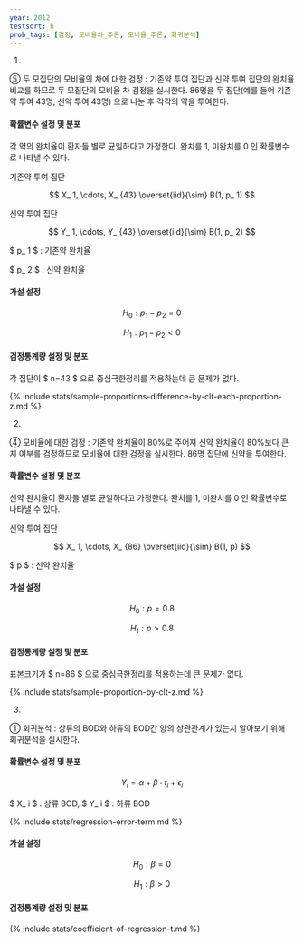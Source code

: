 ```yaml
---
year: 2012
testsort: h
prob_tags: [검정, 모비율차_추론, 모비율_추론, 회귀분석]
---
```

1)

<div>
⑤ 두 모집단의 모비율의 차에 대한 검정 : 기존약 투여 집단과 신약 투여 집단의 완치율 비교를 하므로 두 모집단의 모비율 차 검정을 실시한다.
86명을 두 집단(예를 들어 기존약 투여 43명, 신약 투여 43명) 으로 나눈 후 각각의 약을 투여한다.

#### 확률변수 설정 및 분포 ####

각 약의 완치율이 환자들 별로 균일하다고 가정한다. 완치를 1, 미완치를 0 인 확률변수로 나타낼 수 있다.

기존약 투여 집단

$$ X_ 1, \cdots, X_ {43} \overset{iid}{\sim} B(1, p_ 1) $$

신약 투여 집단

$$ Y_ 1, \cdots, Y_ {43} \overset{iid}{\sim} B(1, p_ 2) $$

$ p_ 1 $ : 기존약 완치율

$ p_ 2 $ : 신약 완치율

#### 가설 설정 ####

$$ H_ 0 : p_ 1 - p_ 2 = 0 $$

$$ H_ 1 : p_ 1 - p_ 2 < 0 $$

#### 검정통계량 설정 및 분포 ####

각 집단이 $ n=43 $ 으로 중심극한정리를 적용하는데 큰 문제가 없다.

{% include stats/sample-proportions-difference-by-clt-each-proportion-z.md %}

</div>

2)

<div>
④ 모비율에 대한 검정 : 기존약 완치율이 80%로 주어져 신약 완치율이 80%보다 큰지 여부를 검정하므로 모비율에 대한 검정을 실시한다.
86명 집단에 신약을 투여한다.

#### 확률변수 설정 및 분포 ####

신약 완치율이 환자들 별로 균일하다고 가정한다. 완치를 1, 미완치를 0 인 확률변수로 나타낼 수 있다.

신약 투여 집단

$$ X_ 1, \cdots, X_ {86} \overset{iid}{\sim} B(1, p) $$

$ p $ : 신약 완치율

#### 가설 설정 ####

$$ H_ 0 : p = 0.8 $$

$$ H_ 1 : p > 0.8 $$

#### 검정통계량 설정 및 분포 ####

표본크기가 $ n=86 $ 으로 중심극한정리를 적용하는데 큰 문제가 없다.

{% include stats/sample-proportion-by-clt-z.md %}

</div>

3)

<div>
① 회귀분석 : 상류의 BOD와 하류의 BOD간 양의 상관관계가 있는지 알아보기 위해 회귀분석을 실시한다.

#### 확률변수 설정 및 분포 ####

$$ Y_ i = \alpha + \beta \cdot t_ i + \epsilon_ i $$

$ X_ i $ : 상류 BOD, $ Y_ i $ : 하류 BOD

{% include stats/regression-error-term.md %}

#### 가설 설정 ####

$$ H_ 0 : \beta = 0 $$

$$ H_ 1 : \beta > 0 $$

#### 검정통계량 설정 및 분포 ####

{% include stats/coefficient-of-regression-t.md %}

</div>
